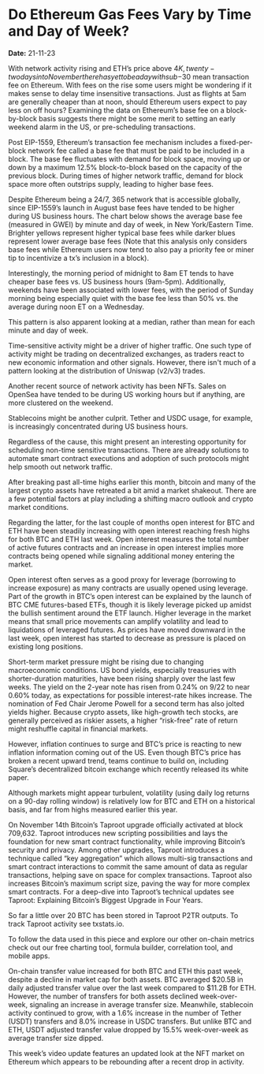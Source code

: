 # Do Ethereum Gas Fees Vary by Time and Day of Week?

**Date:** 21-11-23

With network activity rising and ETH’s price above $4K, twenty-two days into November there has yet to be a day with sub-$30 mean transaction fee on Ethereum. With fees on the rise some users might be wondering if it makes sense to delay time insensitive transactions. Just as flights at 5am are generally cheaper than at noon, should Ethereum users expect to pay less on off hours? Examining the data on Ethereum’s base fee on a block-by-block basis suggests there might be some merit to setting an early weekend alarm in the US, or pre-scheduling transactions.

Post EIP-1559, Ethereum’s transaction fee mechanism includes a fixed-per-block network fee called a base fee that must be paid to be included in a block. The base fee fluctuates with demand for block space, moving up or down by a maximum 12.5% block-to-block based on the capacity of the previous block. During times of higher network traffic, demand for block space more often outstrips supply, leading to higher base fees.

Despite Ethereum being a 24/7, 365 network that is accessible globally, since EIP-1559’s launch in August base fees have tended to be higher during US business hours. The chart below shows the average base fee (measured in GWEI) by minute and day of week, in New York/Eastern Time. Brighter yellows represent higher typical base fees while darker blues represent lower average base fees (Note that this analysis only considers base fees while Ethereum users now tend to also pay a priority fee or miner tip to incentivize a tx’s inclusion in a block).

Interestingly, the morning period of midnight to 8am ET tends to have cheaper base fees vs. US business hours (9am-5pm). Additionally, weekends have been associated with lower fees, with the period of Sunday morning being especially quiet with the base fee less than 50% vs. the average during noon ET on a Wednesday.

This pattern is also apparent looking at a median, rather than mean for each minute and day of week.

Time-sensitive activity might be a driver of higher traffic. One such type of activity might be trading on decentralized exchanges, as traders react to new economic information and other signals. However, there isn't much of a pattern looking at the distribution of Uniswap (v2/v3) trades.

Another recent source of network activity has been NFTs. Sales on OpenSea have tended to be during US working hours but if anything, are more clustered on the weekend.

Stablecoins might be another culprit. Tether and USDC usage, for example, is increasingly concentrated during US business hours.

Regardless of the cause, this might present an interesting opportunity for scheduling non-time sensitive transactions. There are already solutions to automate smart contract executions and adoption of such protocols might help smooth out network traffic.

After breaking past all-time highs earlier this month, bitcoin and many of the largest crypto assets have retreated a bit amid a market shakeout. There are a few potential factors at play including a shifting macro outlook and crypto market conditions.

Regarding the latter, for the last couple of months open interest for BTC and ETH have been steadily increasing with open interest reaching fresh highs for both BTC and ETH last week. Open interest measures the total number of active futures contracts and an increase in open interest implies more contracts being opened while signaling additional money entering the market.

Open interest often serves as a good proxy for leverage (borrowing to increase exposure) as many contracts are usually opened using leverage. Part of the growth in BTC’s open interest can be explained by the launch of BTC CME futures-based ETFs, though it is likely leverage picked up amidst the bullish sentiment around the ETF launch. Higher leverage in the market means that small price movements can amplify volatility and lead to liquidations of leveraged futures. As prices have moved downward in the last week, open interest has started to decrease as pressure is placed on existing long positions.

Short-term market pressure might be rising due to changing macroeconomic conditions. US bond yields, especially treasuries with shorter-duration maturities, have been rising sharply over the last few weeks. The yield on the 2-year note has risen from 0.24% on 9/22 to near 0.60% today, as expectations for possible interest-rate hikes increase. The nomination of Fed Chair Jerome Powell for a second term has also jolted yields higher. Because crypto assets, like high-growth tech stocks, are generally perceived as riskier assets, a higher “risk-free” rate of return might reshuffle capital in financial markets.

However, inflation continues to surge and BTC’s price is reacting to new inflation information coming out of the US. Even though BTC’s price has broken a recent upward trend, teams continue to build on, including Square’s decentralized bitcoin exchange which recently released its white paper.

Although markets might appear turbulent, volatility (using daily log returns on a 90-day rolling window) is relatively low for BTC and ETH on a historical basis, and far from highs measured earlier this year.

On November 14th Bitcoin’s Taproot upgrade officially activated at block 709,632. Taproot introduces new scripting possibilities and lays the foundation for new smart contract functionality, while improving Bitcoin’s security and privacy. Among other upgrades, Taproot introduces a technique called “key aggregation” which allows multi-sig transactions and smart contract interactions to commit the same amount of data as regular transactions, helping save on space for complex transactions. Taproot also increases Bitcoin’s maximum script size, paving the way for more complex smart contracts. For a deep-dive into Taproot’s technical updates see Taproot: Explaining Bitcoin’s Biggest Upgrade in Four Years.

So far a little over 20 BTC has been stored in Taproot P2TR outputs. To track Taproot activity see txstats.io.

To follow the data used in this piece and explore our other on-chain metrics check out our free charting tool, formula builder, correlation tool, and mobile apps.

On-chain transfer value increased for both BTC and ETH this past week, despite a decline in market cap for both assets. BTC averaged $20.5B in daily adjusted transfer value over the last week compared to $11.2B for ETH. However, the number of transfers for both assets declined week-over-week, signaling an increase in average transfer size. Meanwhile, stablecoin activity continued to grow, with a 1.6% increase in the number of Tether (USDT) transfers and 8.0% increase in USDC transfers. But unlike BTC and ETH, USDT adjusted transfer value dropped by 15.5% week-over-week as average transfer size dipped.

This week’s video update features an updated look at the NFT market on Ethereum which appears to be rebounding after a recent drop in activity.